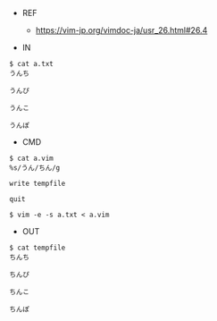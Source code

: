 - REF
  - https://vim-jp.org/vimdoc-ja/usr_26.html#26.4

- IN

```
$ cat a.txt
うんち

うんぴ

うんこ

うんぽ
```


- CMD


```
$ cat a.vim
%s/うん/ちん/g

write tempfile

quit
```


```
$ vim -e -s a.txt < a.vim
```


- OUT

```
$ cat tempfile
ちんち

ちんぴ

ちんこ

ちんぽ
```
